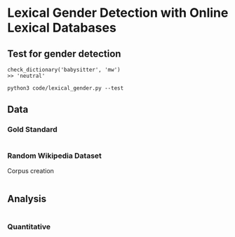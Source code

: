 # Lexical Gender Detection with Online Lexical Databases

## Test for gender detection
```
check_dictionary('babysitter', 'mw')
>> 'neutral'
```

```
python3 code/lexical_gender.py --test
```

## Data

### Gold Standard
```

```

### Random Wikipedia Dataset
Corpus creation
```

```

## Analysis
```

```

### Quantitative
```

```

